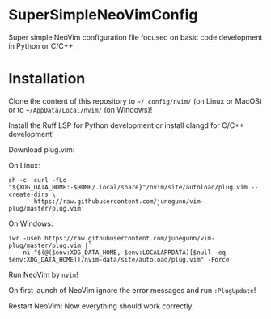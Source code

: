 # SuperSimpleNeoVimConfig
Super simple NeoVim configuration file focused on basic code development in Python or C/C++.


# Installation
Clone the content of this repository to `~/.config/nvim/` (on Linux or MacOS) or to `~/AppData/Local/nvim/` (on Windows)!

Install the Ruff LSP for Python development or install clangd for C/C++ development!

Download plug.vim:

On Linux:
```
sh -c 'curl -fLo "${XDG_DATA_HOME:-$HOME/.local/share}"/nvim/site/autoload/plug.vim --create-dirs \
       https://raw.githubusercontent.com/junegunn/vim-plug/master/plug.vim'

```

On Windows:
```
iwr -useb https://raw.githubusercontent.com/junegunn/vim-plug/master/plug.vim |`
    ni "$(@($env:XDG_DATA_HOME, $env:LOCALAPPDATA)[$null -eq $env:XDG_DATA_HOME])/nvim-data/site/autoload/plug.vim" -Force
```

Run NeoVim by `nvim`!

On first launch of NeoVim ignore the error messages and run `:PlugUpdate`!

Restart NeoVim! Now everything should work correctly.

